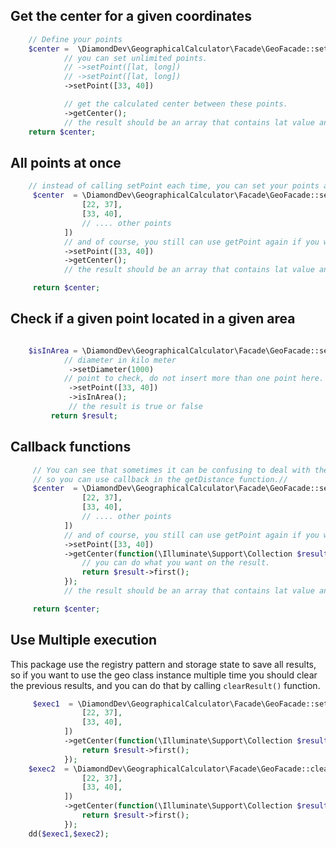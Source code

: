 Get the center for a given coordinates
-------

```php
    // Define your points
    $center =  \DiamondDev\GeographicalCalculator\Facade\GeoFacade::setPoint([22, 37])
            // you can set unlimited points.
            // ->setPoint([lat, long])
            // ->setPoint([lat, long])
            ->setPoint([33, 40])

            // get the calculated center between these points.
            ->getCenter();
            // the result should be an array that contains lat value and long value
    return $center;
```

All points at once
---------------

```php
    // instead of calling setPoint each time, you can set your points at once.
     $center  = \DiamondDev\GeographicalCalculator\Facade\GeoFacade::setPoints([
                [22, 37],
                [33, 40],
                // .... other points
            ])
            // and of course, you still can use getPoint again if you want.
            ->setPoint([33, 40])
            ->getCenter();
            // the result should be an array that contains lat value and long value

     return $center;
```

Check if a given point located in a given area
---------------

```php

    $isInArea = \DiamondDev\GeographicalCalculator\Facade\GeoFacade::setMainPoint([22, 37])
            // diameter in kilo meter
             ->setDiameter(1000)
            // point to check, do not insert more than one point here.
             ->setPoint([33, 40])
             ->isInArea();
             // the result is true or false
         return $result;
```

Callback functions
---------------

```php
     // You can see that sometimes it can be confusing to deal with the output,
     // so you can use callback in the getDistance function.// 
     $center  = \DiamondDev\GeographicalCalculator\Facade\GeoFacade::setPoints([
                [22, 37],
                [33, 40],
                // .... other points
            ])
            // and of course, you still can use getPoint again if you want.
            ->setPoint([33, 40])
            ->getCenter(function(\Illuminate\Support\Collection $result){
                // you can do what you want on the result.
                return $result->first();
            });
            // the result should be an array that contains lat value and long value

     return $center;
```

Use Multiple execution
---------------
This package use the registry pattern and storage state to save all results,
so if you want to use the geo class instance multiple time you should clear the previous results,
and you can do that by calling `clearResult()` function.

```php
     $exec1  = \DiamondDev\GeographicalCalculator\Facade\GeoFacade::setPoints([
                [22, 37],
                [33, 40],
            ])
            ->getCenter(function(\Illuminate\Support\Collection $result){
                return $result->first();
            });
    $exec2  = \DiamondDev\GeographicalCalculator\Facade\GeoFacade::clearResult()->setPoints([
                [22, 37],
                [33, 40],
            ])
            ->getCenter(function(\Illuminate\Support\Collection $result){
                return $result->first();
            });
    dd($exec1,$exec2);
```


